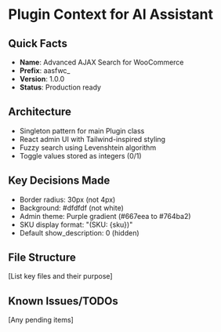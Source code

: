 # Plugin Context for AI Assistant

## Quick Facts
- **Name**: Advanced AJAX Search for WooCommerce
- **Prefix**: aasfwc_
- **Version**: 1.0.0
- **Status**: Production ready

## Architecture
- Singleton pattern for main Plugin class
- React admin UI with Tailwind-inspired styling
- Fuzzy search using Levenshtein algorithm
- Toggle values stored as integers (0/1)

## Key Decisions Made
- Border radius: 30px (not 4px)
- Background: #dfdfdf (not white)
- Admin theme: Purple gradient (#667eea to #764ba2)
- SKU display format: "(SKU: {sku})"
- Default show_description: 0 (hidden)

## File Structure
[List key files and their purpose]

## Known Issues/TODOs
[Any pending items]

